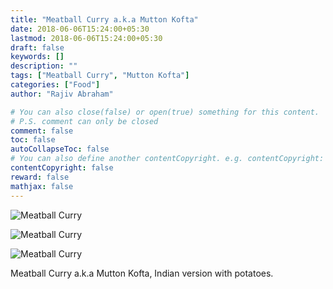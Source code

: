 ```yaml
---
title: "Meatball Curry a.k.a Mutton Kofta"
date: 2018-06-06T15:24:00+05:30
lastmod: 2018-06-06T15:24:00+05:30
draft: false
keywords: []
description: ""
tags: ["Meatball Curry", "Mutton Kofta"]
categories: ["Food"]
author: "Rajiv Abraham"

# You can also close(false) or open(true) something for this content.
# P.S. comment can only be closed
comment: false
toc: false
autoCollapseToc: false
# You can also define another contentCopyright. e.g. contentCopyright: "This is another copyright."
contentCopyright: false
reward: false
mathjax: false
---
```


![Meatball Curry](/images/IMG_20180606_142602.jpg "Meatball Curry")

![Meatball Curry](/images/IMG_20180606_142657.jpg "Meatball Curry")

![Meatball Curry](/images/IMG_20180606_143056.jpg "Meatball Curry")

Meatball Curry a.k.a Mutton Kofta, Indian version with potatoes.